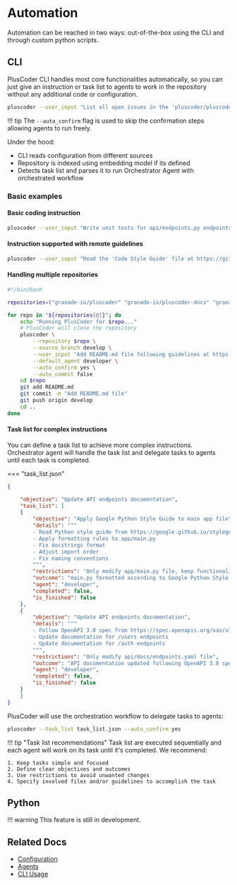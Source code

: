# Automation

Automation can be reached in two ways: out-of-the-box using the CLI and through custom python scripts.

## CLI

PlusCoder CLI handles most core functionalities automatically, so you can just give an instruction or task list to agents to work in the repository without any additional code or configuration.

```bash
pluscoder --user_input "List all open issues in the 'pluscoder/pluscoder' repository" --default_agent developer --auto_confirm yes
```

!!! tip
    The `--auto_confirm` flag is used to skip the confirmation steps allowing agents to run freely.

Under the hood:

- CLI reads configuration from different sources
- Repository is indexed using embedding model if its defined
- Detects task list and parses it to run Orchestrator Agent with orchestrated workflow

### Basic examples

#### Basic coding instruction

```bash
pluscoder --user_input "Write unit tests for api/endpoints.py endpoints" --default_agent developer --auto_confirm yes
```

#### Instruction supported with remote guidelines

```bash
pluscoder --user_input "Read the 'Code Style Guide' file at https://github.com/pluscoder/pluscoder/blob/main/docs/CodeStyleGuide.md and apply it to the codebase" --default_agent developer --auto_confirm yes
```

#### Handling multiple repositories

```bash
#!/bin/bash

repositories=("granade-io/pluscoder" "granade-io/pluscoder-docs" "granade-io/pluscoder-cli")

for repo in "${repositories[@]}"; do
    echo "Running PlusCoder for $repo..."
    # PlusCoder will clone the repository
    pluscoder \
        --repository $repo \
        --source_branch develop \
        --user_input "Add README.md file following guidelines at https://github.com/granade-io/pluscoder/blob/main/docs/README-GUIDELINES.md" \
        --default_agent developer \
        --auto_confirm yes \
        --auto_commit false
    cd $repo
    git add README.md
    git commit -m "Add README.md file"
    git push origin develop
    cd ..
done
```

#### Task list for complex instructions

You can define a task list to achieve more complex instructions. Orchestrator agent will handle the task list and delegate tasks to agents until each task is completed.

=== "task_list.json"
```json
{

    "objective": "Update API endpoints documentation",
    "task_list": [
    {
        "objective": "Apply Google Python Style Guide to main app file",
        "details": """
        - Read Python style guide from https://google.github.io/styleguide/pyguide.html
        - Apply formatting rules to app/main.py
        - Fix docstrings format
        - Adjust import order
        - Fix naming conventions
        """,
        "restrictions": "Only modify app/main.py file, keep functionality intact",
        "outcome": "main.py formatted according to Google Python Style Guide",
        "agent": "developer",
        "completed": false,
        "is_finished": false
    },
    {
        "objective": "Update API endpoints documentation",
        "details": """
        - Follow OpenAPI 3.0 spec from https://spec.openapis.org/oas/v3.0.3
        - Update documentation for /users endpoints
        - Update documentation for /auth endpoints
        """,
        "restrictions": "Only modify api/docs/endpoints.yaml file",
        "outcome": "API documentation updated following OpenAPI 3.0 specification",
        "agent": "developer",
        "completed": false,
        "is_finished": false
    }
    ]
}
```

PlusCoder will use the orchestration workflow to delegate tasks to agents:

```bash
pluscoder --task_list task_list.json --auto_confirm yes
```

!!! tip "Task list recommendations"
    Task list are executed sequentially and each agent will work on its task until it's completed. We recommend:
    
    1. Keep tasks simple and focused
    2. Define clear objectives and outcomes
    3. Use restrictions to avoid unwanted changes
    4. Specify involved files and/or guidelines to accomplish the task


## Python

!!! warning
    This feature is still in development.

## Related Docs
- [Configuration](configuration.md)
- [Agents](agents.md)
- [CLI Usage](cli.md)